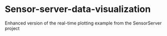 # Sensor-server-data-visualization
Enhanced version of the real-time plotting example from the SensorServer project
